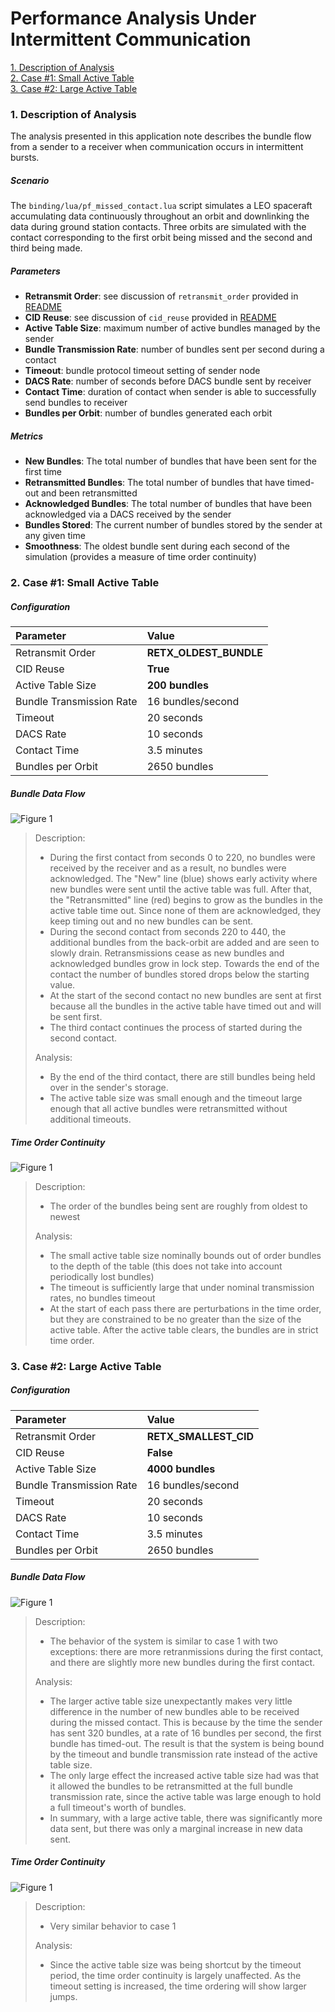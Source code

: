 # Performance Analysis Under Intermittent Communication

[1. Description of Analysis](#1-description-of-analysis)  
[2. Case #1: Small Active Table](#2-case-1-small-active-table)  
[3. Case #2: Large Active Table](#3-case-2-large-active-table)  

### 1. Description of Analysis

The analysis presented in this application note describes the bundle flow from a sender to a receiver when communication occurs in intermittent bursts.

##### Scenario

The `binding/lua/pf_missed_contact.lua` script simulates a LEO spaceraft accumulating data continuously throughout an orbit and downlinking the data during ground station contacts.  Three orbits are simulated with the contact corresponding to the first orbit being missed and the second and third being made.

##### Parameters

* __Retransmit Order__: see discussion of `retransmit_order` provided in [README](../README.md)  
* __CID Reuse__: see discussion of `cid_reuse` provided in [README](../README.md)
* __Active Table Size__: maximum number of active bundles managed by the sender
* __Bundle Transmission Rate__: number of bundles sent per second during a contact
* __Timeout__: bundle protocol timeout setting of sender node
* __DACS Rate__: number of seconds before DACS bundle sent by receiver
* __Contact Time__: duration of contact when sender is able to successfully send bundles to receiver
* __Bundles per Orbit__: number of bundles generated each orbit

##### Metrics

* __New Bundles__: The total number of bundles that have been sent for the first time
* __Retransmitted Bundles__: The total number of bundles that have timed-out and been retransmitted
* __Acknowledged Bundles__: The total number of bundles that have been acknowledged via a DACS received by the sender
* __Bundles Stored__: The current number of bundles stored by the sender at any given time
* __Smoothness__: The oldest bundle sent during each second of the simulation (provides a measure of time order continuity)

### 2. Case #1: Small Active Table

##### Configuration

| Parameter | Value |
|:----------|:------|
| Retransmit Order | __RETX_OLDEST_BUNDLE__ |
| CID Reuse | __True__ |
| Active Table Size | __200 bundles__ |
| Bundle Transmission Rate | 16 bundles/second |
| Timeout | 20 seconds |
| DACS Rate | 10 seconds |
| Contact Time | 3.5 minutes |
| Bundles per Orbit | 2650 bundles |

##### Bundle Data Flow

![Figure 1](analysis_ic_c1_flow.png "Bundle Flow Analysis of Intermittent Communication for Case 1")

> 
> Description:
>  - During the first contact from seconds 0 to 220, no bundles were received by the receiver and as a result, no bundles were acknowledged.  The "New" line (blue) shows early activity where new bundles were sent until the active table was full.  After that, the "Retransmitted" line (red) begins to grow as the bundles in the active table time out.  Since none of them are acknowledged, they keep timing out and no new bundles can be sent.   
>  - During the second contact from seconds 220 to 440, the additional bundles from the back-orbit are added and are seen to slowly drain.  Retransmissions cease as new bundles and acknowledged bundles grow in lock step. Towards the end of the contact the number of bundles stored drops below the starting value.
>  - At the start of the second contact no new bundles are sent at first because all the bundles in the active table have timed out and will be sent first.
>  - The third contact continues the process of started during the second contact.
> 
> Analysis:
>  - By the end of the third contact, there are still bundles being held over in the sender's storage.
>  - The active table size was small enough and the timeout large enough that all active bundles were retransmitted without additional timeouts.
> 

##### Time Order Continuity

![Figure 1](analysis_ic_c1_smooth.png "Time Order Continuity Analysis of Intermittent Communication for Case 1")

> 
> Description:
>  - The order of the bundles being sent are roughly from oldest to newest
> 
> Analysis: 
>  - The small active table size nominally bounds out of order bundles to the depth of the table (this does not take into account periodically lost bundles)
>  - The timeout is sufficiently large that under nominal transmission rates, no bundles timeout
>  - At the start of each pass there are perturbations in the time order, but they are constrained to be no greater than the size of the active table.  After the active table clears, the bundles are in strict time order.
> 

### 3. Case #2: Large Active Table

##### Configuration

| Parameter | Value |
|:----------|:------|
| Retransmit Order | __RETX_SMALLEST_CID__ |
| CID Reuse | __False__ |
| Active Table Size | __4000 bundles__ |
| Bundle Transmission Rate | 16 bundles/second |
| Timeout | 20 seconds |
| DACS Rate | 10 seconds |
| Contact Time | 3.5 minutes |
| Bundles per Orbit | 2650 bundles |

##### Bundle Data Flow

![Figure 1](analysis_ic_c2_flow.png "Bundle Flow Analysis of Intermittent Communication for Case 2")

> 
> Description:
>  - The behavior of the system is similar to case 1 with two exceptions: there are more retranmissions during the first contact, and there are slightly more new bundles during the first contact.
>
> Analysis:
>  - The larger active table size unexpectantly makes very little difference in the number of new bundles able to be received during the missed contact.  This is because by the time the sender has sent 320 bundles, at a rate of 16 bundles per second, the first bundle has timed-out.  The result is that the system is being bound by the timeout and bundle transmission rate instead of the active table size. 
>  - The only large effect the increased active table size had was that it allowed the bundles to be retransmitted at the full bundle transmission rate, since the active table was large enough to hold a full timeout's worth of bundles.
>  - In summary, with a large active table, there was significantly more data sent, but there was only a marginal increase in new data sent.
> 

##### Time Order Continuity

![Figure 1](analysis_ic_c2_smooth.png "Time Order Continuity Analysis of Intermittent Communication for Case 2")

> 
> Description:
>  - Very similar behavior to case 1
> 
> Analysis: 
>  - Since the active table size was being shortcut by the timeout period, the time order continuity is largely unaffected.  As the timeout setting is increased, the time ordering will show larger jumps.
> 